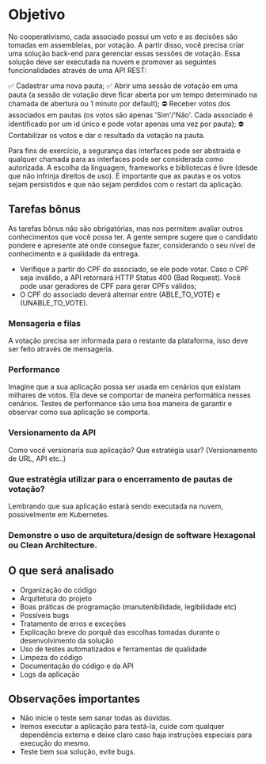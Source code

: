 # Objetivo

No cooperativismo, cada associado possui um voto e as decisões são tomadas em assembleias, por votação. A partir disso, você precisa criar uma solução back-end para gerenciar essas sessões de votação. Essa solução deve ser executada na nuvem e promover as seguintes funcionalidades através de uma API REST:

✅ Cadastrar uma nova pauta;
✅ Abrir uma sessão de votação em uma pauta (a sessão de votação deve ficar aberta por um tempo determinado na chamada de abertura ou 1 minuto por default);
⛔ Receber votos dos associados em pautas (os votos são apenas 'Sim'/'Não'. Cada associado é identificado por um id único e pode votar apenas uma vez por pauta);
⛔ Contabilizar os votos e dar o resultado da votação na pauta.

Para fins de exercício, a segurança das interfaces pode ser abstraída e qualquer chamada para as interfaces pode ser considerada como autorizada. A escolha da linguagem, frameworks e bibliotecas é livre (desde que não infrinja direitos de uso). É importante que as pautas e os votos sejam persistidos e que não sejam perdidos com o restart da aplicação.

## Tarefas bônus

As tarefas bônus não são obrigatórias, mas nos permitem avaliar outros conhecimentos que você possa ter. A gente sempre sugere que o candidato pondere e apresente até onde consegue fazer, considerando o seu nível de conhecimento e a qualidade da entrega.

- Verifique a partir do CPF do associado, se ele pode votar. Caso o CPF seja inválido, a API retornará HTTP Status 400 (Bad Request). Você pode usar geradores de CPF para gerar CPFs válidos;
- O CPF do associado deverá alternar entre (ABLE_TO_VOTE) e (UNABLE_TO_VOTE).

### Mensageria e filas

A votação precisa ser informada para o restante da plataforma, isso deve ser feito através de mensageria.

### Performance

Imagine que a sua aplicação possa ser usada em cenários que existam milhares de votos. Ela deve se comportar de maneira performática nesses cenários. Testes de performance são uma boa maneira de garantir e observar como sua aplicação se comporta.

### Versionamento da API

Como você versionaria sua aplicação? Que estratégia usar? (Versionamento de URL, API etc..)

### Que estratégia utilizar para o encerramento de pautas de votação?

Lembrando que sua aplicação estará sendo executada na nuvem, possivelmente em Kubernetes.

### Demonstre o uso de arquitetura/design de software Hexagonal ou Clean Architecture.

## O que será analisado

- Organização do código
- Arquitetura do projeto
- Boas práticas de programação (manutenibilidade, legibilidade etc)
- Possíveis bugs
- Tratamento de erros e exceções
- Explicação breve do porquê das escolhas tomadas durante o desenvolvimento da solução
- Uso de testes automatizados e ferramentas de qualidade
- Limpeza do código
- Documentação do código e da API
- Logs da aplicação

## Observações importantes

- Não inicie o teste sem sanar todas as dúvidas.
- Iremos executar a aplicação para testá-la, cuide com qualquer dependência externa e deixe claro caso haja instruções especiais para execução do mesmo.
- Teste bem sua solução, evite bugs.
